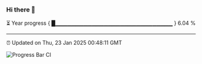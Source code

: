 ### Hi there 👋

⏳ Year progress { █▁▁▁▁▁▁▁▁▁▁▁▁▁▁▁▁▁▁▁▁▁▁▁▁▁▁▁▁▁ } 6.04 %

---

⏰ Updated on Thu, 23 Jan 2025 00:48:11 GMT

![Progress Bar CI](https://github.com/Shyam-Makwana/GitHub-Actions-Demo/workflows/Progress%20Bar%20CI/badge.svg)
